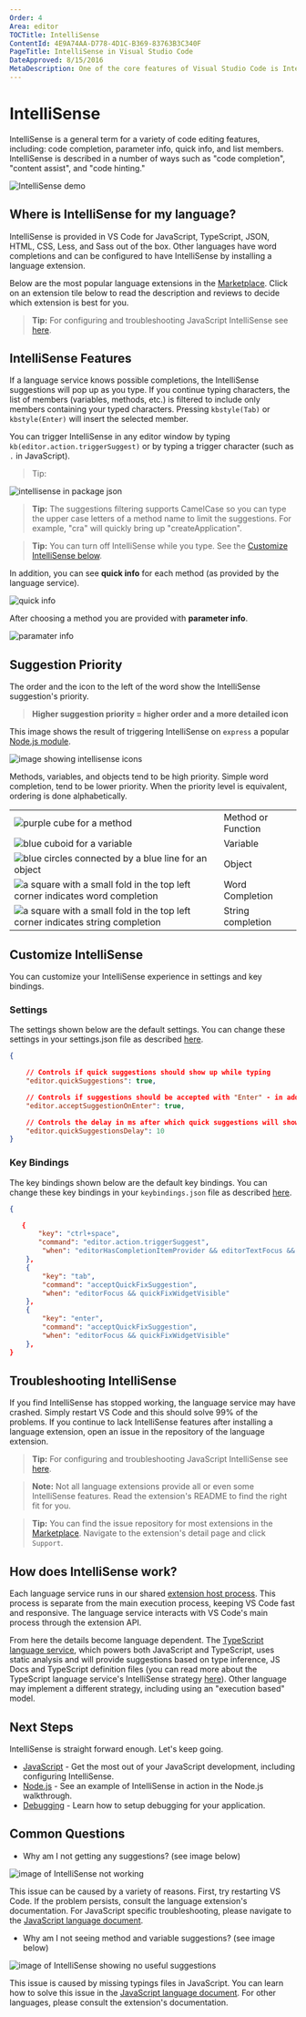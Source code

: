 ```yaml
---
Order: 4
Area: editor
TOCTitle: IntelliSense
ContentId: 4E9A74AA-D778-4D1C-B369-83763B3C340F
PageTitle: IntelliSense in Visual Studio Code
DateApproved: 8/15/2016
MetaDescription: One of the core features of Visual Studio Code is IntelliSense.  Set breakpoints, step-in, inspect variables and more.
---
```


# IntelliSense

IntelliSense is a general term for a variety of code editing features, including: code completion, parameter info, quick info, and list members. IntelliSense is described in a number of ways such as "code completion", "content assist", and "code hinting."

![IntelliSense demo](images/intellisense/intellisense.gif)

## Where is IntelliSense for my language? 

IntelliSense is provided in VS Code for JavaScript, TypeScript, JSON, HTML, CSS, Less, and Sass out of the box. Other languages have word completions and can be configured to have IntelliSense by installing a language extension. 

Below are the most popular language extensions in the [Marketplace](https://marketplace.visualstudio.com/vscode). Click on an extension tile below to read the description and reviews to decide which extension is best for you. 

> **Tip:** For configuring and troubleshooting JavaScript IntelliSense see [here](/docs/languages/javascript#configuring-intellisense).

<div class="marketplace-extensions-languages"></div>


## IntelliSense Features

If a language service knows possible completions, the IntelliSense suggestions will pop up as you type. If you continue typing characters, the list of members (variables, methods, etc.) is filtered to include only members containing your typed characters. Pressing `kbstyle(Tab)` or `kbstyle(Enter)` will insert the selected member. 

You can trigger IntelliSense in any editor window by typing `kb(editor.action.triggerSuggest)` or by typing a trigger character (such as `.` in JavaScript). 

> Tip: 

![intellisense in package json](images/intellisense/intellisense_packagejson.gif)

> **Tip:** The suggestions filtering supports CamelCase so you can type the upper case letters of a method name to limit the suggestions. For example, "cra" will quickly bring up "createApplication".

> **Tip:** You can turn off IntelliSense while you type. See the [Customize IntelliSense below](#_customize_intellisense).

In addition, you can see **quick info** for each method (as provided by the language service). 

![quick info](images/intellisense/quick_outline.png)

After choosing a method you are provided with **parameter info**. 

![paramater info](images/intellisense/paramater_info.png)


## Suggestion Priority

The order and the icon to the left of the word show the IntelliSense suggestion's priority.  

> **Higher suggestion priority = higher order and a more detailed icon**

This image shows the result of triggering IntelliSense on `express` a popular [Node.js module](https://expressjs.com/). 

![image showing intellisense icons](images/intellisense/intellisense_icons.png)

Methods, variables, and objects tend to be high priority. Simple word completion, tend to be lower priority. When the priority level is equivalent, ordering is done alphabetically. 

|       |         |
| ----- | ------- |
| ![purple cube for a method](images/intellisense/method_icon.png) | Method or Function |
| ![blue cuboid for a variable](images/intellisense/variable_icon.png) | Variable | 
| ![blue circles connected by a blue line for an object](images/intellisense/object_icon.png) | Object |
| ![a square with a small fold in the top left corner indicates word completion](images/intellisense/word_completion_icon.png) | Word Completion |
| ![a square with a small fold in the top left corner indicates string completion](images/intellisense/string_completion_icon.png) | String completion |

## Customize IntelliSense

You can customize your IntelliSense experience in settings and key bindings. 

### Settings

The settings shown below are the default settings. You can change these settings in your settings.json file as described [here](/docs/customization/userandworkspace.md). 

```json
{

    // Controls if quick suggestions should show up while typing
    "editor.quickSuggestions": true,

    // Controls if suggestions should be accepted with "Enter" - in addition to "Tab". Helps to avoid ambiguity between inserting new lines and accepting suggestions. 
    "editor.acceptSuggestionOnEnter": true,

    // Controls the delay in ms after which quick suggestions will show up. 
    "editor.quickSuggestionsDelay": 10
}
```

### Key Bindings

The key bindings shown below are the default key bindings. You can change these key bindings in your `keybindings.json` file as described [here](/docs/customization/keybindings.md). 

```json
{

   { 
       "key": "ctrl+space",            
       "command": "editor.action.triggerSuggest",
        "when": "editorHasCompletionItemProvider && editorTextFocus && !editorReadonly" 
    },
    { 
        "key": "tab",                   
        "command": "acceptQuickFixSuggestion",
        "when": "editorFocus && quickFixWidgetVisible" 
    },
    { 
        "key": "enter",                 
        "command": "acceptQuickFixSuggestion",
        "when": "editorFocus && quickFixWidgetVisible" 
    },
}
```


## Troubleshooting IntelliSense

If you find IntelliSense has stopped working, the language service may have crashed. Simply restart VS Code and this should solve 99% of the problems. If you continue to lack IntelliSense features after installing a language extension, open an issue in the repository of the language extension. 

> **Tip:** For configuring and troubleshooting JavaScript IntelliSense see [here](/docs/languages/javascript#configuring-intellisense).

> **Note:** Not all language extensions provide all or even some IntelliSense features. Read the extension's README to find the right fit for you. 

> **Tip:** You can find the issue repository for most extensions in the [Marketplace](https://marketplace.visualstudio.com/vscode). Navigate to the extension's detail page and click `Support`. 


## How does IntelliSense work? 

Each language service runs in our shared [extension host process](https://code.visualstudio.com/docs/extensions/our-approach#_stability-extension-isolation). This process is separate from the main execution process, keeping VS Code fast and responsive. The language service interacts with VS Code's main process through the extension API. 

From here the details become language dependent. The [TypeScript language service](https://github.com/Microsoft/TypeScript/wiki/Salsa), which powers both JavaScript and TypeScript, uses static analysis and will provide suggestions based on type inference, JS Docs and TypeScript definition files (you can read more about the TypeScript language service's IntelliSense strategy [here](https://github.com/Microsoft/TypeScript/wiki/Salsa#features)). Other language may implement a different strategy, including using an "execution based" model. 

## Next Steps

IntelliSense is straight forward enough. Let's keep going. 

* [JavaScript](/docs/languages/javascript.md) - Get the most out of your JavaScript development, including configuring IntelliSense.
* [Node.js](https://code.visualstudio.com/docs/runtimes/nodejs#_intellisense-and-typings) - See an example of IntelliSense in action in the Node.js walkthrough. 
* [Debugging](/docs/editor/debugging.md) - Learn how to setup debugging for your application. 

## Common Questions

* Why am I not getting any suggestions? (see image below)

![image of IntelliSense not working](images/intellisense/intellisense_error.png)

This issue can be caused by a variety of reasons. First, try restarting VS Code. If the problem persists, consult the language extension's documentation. For JavaScript specific troubleshooting, please navigate to the [JavaScript language document](/docs/languages/javascript). 

* Why am I not seeing method and variable suggestions? (see image below)

![image of IntelliSense showing no useful suggestions](images/intellisense/missing_typings.png)

This issue is caused by missing typings files in JavaScript. You can learn how to solve this issue in the [JavaScript language document](/docs/languages/javascript). For other languages, please consult the extension's documentation. 


